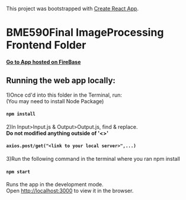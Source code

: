 This project was bootstrapped with [Create React App](https://github.com/facebook/create-react-app).

# BME590Final ImageProcessing Frontend Folder #

#### [Go to App hosted on FireBase](https://bmetester-484d1.firebaseapp.com/) ####

## Running the web app locally: ##

1)Once cd'd into this folder in the Terminal, run: 
<br>(You may need to install Node Package)

#### `npm install`

2)In Input>Input.js & Output>Output.js, find & replace. 
<br>**Do not modified anything outside of '<>'**

#### `axios.post/get("<link to your local server>",...)`

3)Run the following command in the terminal where you ran npm install

#### `npm start`

Runs the app in the development mode.<br>
Open [http://localhost:3000](http://localhost:3000) to view it in the browser.



